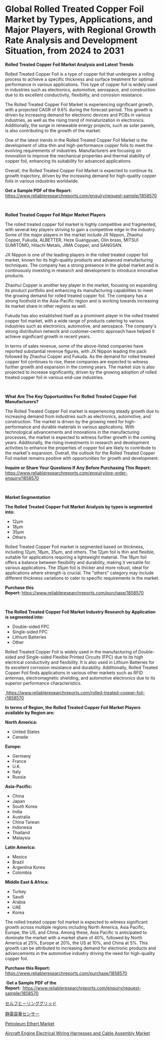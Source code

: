 <p><h1>Global Rolled Treated Copper Foil Market by Types, Applications, and Major Players, with Regional Growth Rate Analysis and Development Situation, from 2024 to 2031</h1></p><p><strong>Rolled Treated Copper Foil Market Analysis and Latest Trends</strong></p>
<p><p>Rolled Treated Copper Foil is a type of copper foil that undergoes a rolling process to achieve a specific thickness and surface treatment for optimal performance in various applications. This type of copper foil is widely used in industries such as electronics, automotive, aerospace, and construction due to its excellent conductivity, flexibility, and corrosion resistance.</p><p>The Rolled Treated Copper Foil Market is experiencing significant growth, with a projected CAGR of 9.6% during the forecast period. This growth is driven by increasing demand for electronic devices and PCBs in various industries, as well as the rising trend of miniaturization in electronics. Additionally, the surge in renewable energy projects, such as solar panels, is also contributing to the growth of the market.</p><p>One of the latest trends in the Rolled Treated Copper Foil Market is the development of ultra-thin and high-performance copper foils to meet the evolving requirements of industries. Manufacturers are focusing on innovation to improve the mechanical properties and thermal stability of copper foil, enhancing its suitability for advanced applications.</p><p>Overall, the Rolled Treated Copper Foil Market is expected to continue its growth trajectory, driven by the increasing demand for high-quality copper foils in various industries worldwide.</p></p>
<p><strong>Get a Sample PDF of the Report:&nbsp;</strong> <a href="https://www.reliableresearchreports.com/enquiry/request-sample/1858570">https://www.reliableresearchreports.com/enquiry/request-sample/1858570</a></p>
<p>&nbsp;</p>
<p><strong>Rolled Treated Copper Foil Major Market Players</strong></p>
<p><p>The rolled treated copper foil market is highly competitive and fragmented, with several key players striving to gain a competitive edge in the industry. Some of the major players in the market include JX Nippon, Zhaohui Copper, Fukuda, ALBETTER, Heze Guangyuan, Olin brass, MITSUI SUMITOMO, Hitachi Metals, JIMA Copper, and SANGSAN.</p><p>JX Nippon is one of the leading players in the rolled treated copper foil market, known for its high-quality products and advanced manufacturing techniques. The company has a strong presence in the global market and is continuously investing in research and development to introduce innovative products.</p><p>Zhaohui Copper is another key player in the market, focusing on expanding its product portfolio and enhancing its manufacturing capabilities to meet the growing demand for rolled treated copper foil. The company has a strong foothold in the Asia-Pacific region and is working towards increasing its market share in other regions as well.</p><p>Fukuda has also established itself as a prominent player in the rolled treated copper foil market, with a wide range of products catering to various industries such as electronics, automotive, and aerospace. The company's strong distribution network and customer-centric approach have helped it achieve significant growth in recent years.</p><p>In terms of sales revenue, some of the above-listed companies have reported substantial revenue figures, with JX Nippon leading the pack followed by Zhaohui Copper and Fukuda. As the demand for rolled treated copper foil continues to rise, these companies are expected to witness further growth and expansion in the coming years. The market size is also projected to increase significantly, driven by the growing adoption of rolled treated copper foil in various end-use industries.</p></p>
<p>&nbsp;</p>
<p><strong>What Are The Key Opportunities For Rolled Treated Copper Foil Manufacturers?</strong></p>
<p><p>The Rolled Treated Copper Foil market is experiencing steady growth due to increasing demand from industries such as electronics, automotive, and construction. The market is driven by the growing need for high-performance and durable materials in various applications. With technological advancements and innovations in the manufacturing processes, the market is expected to witness further growth in the coming years. Additionally, the rising investments in research and development activities to enhance the properties of copper foil are likely to contribute to the market's expansion. Overall, the outlook for the Rolled Treated Copper Foil market remains positive with opportunities for growth and development.</p></p>
<p><strong>Inquire or Share Your Questions If Any Before Purchasing This Report:</strong> <a href="https://www.reliableresearchreports.com/enquiry/pre-order-enquiry/1858570">https://www.reliableresearchreports.com/enquiry/pre-order-enquiry/1858570</a></p>
<p>&nbsp;</p>
<p><strong>Market Segmentation</strong></p>
<p><strong>The Rolled Treated Copper Foil Market Analysis by types is segmented into:</strong></p>
<p><ul><li>12μm</li><li>18μm</li><li>35μm</li><li>Others</li></ul></p>
<p><p>Rolled Treated Copper Foil market is segmented based on thickness, including 12μm, 18μm, 35μm, and others. The 12μm foil is thin and flexible, suitable for applications requiring a lightweight material. The 18μm foil offers a balance between flexibility and durability, making it versatile for various applications. The 35μm foil is thicker and more robust, ideal for applications where strength is crucial. The "others" category may include different thickness variations to cater to specific requirements in the market.</p></p>
<p><strong>Purchase this Report:&nbsp;</strong><a href="https://www.reliableresearchreports.com/purchase/1858570">https://www.reliableresearchreports.com/purchase/1858570</a></p>
<p>&nbsp;</p>
<p><strong>The Rolled Treated Copper Foil Market Industry Research by Application is segmented into:</strong></p>
<p><ul><li>Double-sided FPC</li><li>Single-sided FPC</li><li>Lithium Batteries</li><li>Other</li></ul></p>
<p><p>Rolled Treated Copper Foil is widely used in the manufacturing of Double-sided and Single-sided Flexible Printed Circuits (FPC) due to its high electrical conductivity and flexibility. It is also used in Lithium Batteries for its excellent corrosion resistance and durability. Additionally, Rolled Treated Copper Foil finds applications in various other markets such as RFID antennas, electromagnetic shielding, and automotive electronics due to its superior performance characteristics.</p></p>
<p><a href="https://www.reliableresearchreports.com/rolled-treated-copper-foil-r1858570">&nbsp;https://www.reliableresearchreports.com/rolled-treated-copper-foil-r1858570</a></p>
<p><strong>In terms of Region, the Rolled Treated Copper Foil Market Players available by Region are:</strong></p>
<p>
    <p> <strong> North America: </strong>
        <ul>
            <li>United States</li>
            <li>Canada</li>
        </ul>
        </p> 
    <p> <strong> Europe: </strong>
        <ul>
            <li>Germany</li>
            <li>France</li>
            <li>U.K.</li>
            <li>Italy</li>
            <li>Russia</li>
        </ul>
        </p> 
    <p> <strong> Asia-Pacific: </strong>
        <ul>
            <li>China</li>
            <li>Japan</li>
            <li>South Korea</li>
            <li>India</li>
            <li>Australia</li>
            <li>China Taiwan</li>
            <li>Indonesia</li>
            <li>Thailand</li>
            <li>Malaysia</li>
        </ul>
        </p> 
    <p> <strong> Latin America: </strong>
        <ul>
            <li>Mexico</li>
            <li>Brazil</li>
            <li>Argentina Korea</li>
            <li>Colombia</li>
        </ul>
        </p> 
    <p> <strong> Middle East & Africa: </strong>
        <ul>
            <li>Turkey</li>
            <li>Saudi</li>
            <li>Arabia</li>
            <li>UAE</li>
            <li>Korea</li>
        </ul>
    </p>
    </p>
<p><p>The rolled treated copper foil market is expected to witness significant growth across multiple regions including North America, Asia Pacific, Europe, the US, and China. Among these, Asia Pacific is anticipated to dominate the market with a market share of 40%, followed by North America at 25%, Europe at 20%, the US at 10%, and China at 5%. This growth can be attributed to increasing demand for electronic products and advancements in the automotive industry driving the need for high-quality copper foil.</p></p>
<p><strong>Purchase this Report: </strong><a href="https://www.reliableresearchreports.com/purchase/1858570">https://www.reliableresearchreports.com/purchase/1858570</a></p>
<p>&nbsp;<strong>Get a Sample PDF of the Report:&nbsp;&nbsp;</strong><a href="https://www.reliableresearchreports.com/enquiry/request-sample/1858570">https://www.reliableresearchreports.com/enquiry/request-sample/1858570</a></p>
<p><strong></strong></p>
<p><p><a href="https://github.com/JoanaNitzsche/Market-Research-Report-List-1/blob/main/8167538138508.md">セルフヒーリンググリッド</a></p><p><a href="https://github.com/KaliMetz2023/Market-Research-Report-List-1/blob/main/9708586138509.md">静電容量センサー</a></p><p><a href="https://github.com/sosoelmasry38/Market-Research-Report-List-1/blob/main/petroleum-ethert-market.md">Petroleum Ethert Market</a></p><p><a href="https://github.com/khkjaxbn36/Market-Research-Report-List-1/blob/main/aircraft-engine-electrical-wiring-harnesses-and-cable-assembly-market.md">Aircraft Engine Electrical Wiring Harnesses and Cable Assembly Market</a></p></p>